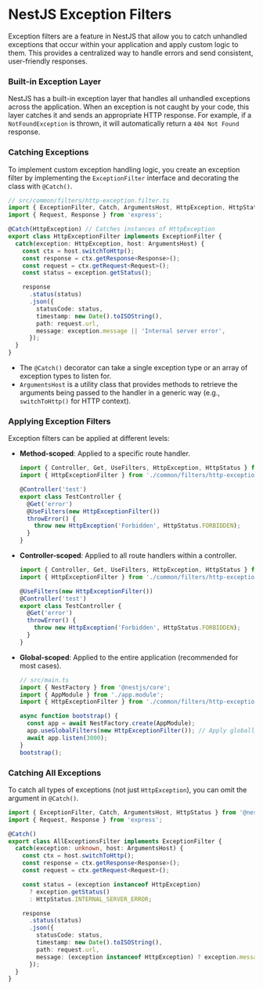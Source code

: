 # NestJS Exception Filters

Exception filters are a feature in NestJS that allow you to catch unhandled exceptions that occur within your application and apply custom logic to them. This provides a centralized way to handle errors and send consistent, user-friendly responses.

### Built-in Exception Layer

NestJS has a built-in exception layer that handles all unhandled exceptions across the application. When an exception is not caught by your code, this layer catches it and sends an appropriate HTTP response. For example, if a `NotFoundException` is thrown, it will automatically return a `404 Not Found` response.

### Catching Exceptions

To implement custom exception handling logic, you create an exception filter by implementing the `ExceptionFilter` interface and decorating the class with `@Catch()`.

```typescript
// src/common/filters/http-exception.filter.ts
import { ExceptionFilter, Catch, ArgumentsHost, HttpException, HttpStatus } from '@nestjs/common';
import { Request, Response } from 'express';

@Catch(HttpException) // Catches instances of HttpException
export class HttpExceptionFilter implements ExceptionFilter {
  catch(exception: HttpException, host: ArgumentsHost) {
    const ctx = host.switchToHttp();
    const response = ctx.getResponse<Response>();
    const request = ctx.getRequest<Request>();
    const status = exception.getStatus();

    response
      .status(status)
      .json({
        statusCode: status,
        timestamp: new Date().toISOString(),
        path: request.url,
        message: exception.message || 'Internal server error',
      });
  }
}
```

*   The `@Catch()` decorator can take a single exception type or an array of exception types to listen for.
*   `ArgumentsHost` is a utility class that provides methods to retrieve the arguments being passed to the handler in a generic way (e.g., `switchToHttp()` for HTTP context).

### Applying Exception Filters

Exception filters can be applied at different levels:

*   **Method-scoped**: Applied to a specific route handler.
    ```typescript
    import { Controller, Get, UseFilters, HttpException, HttpStatus } from '@nestjs/common';
    import { HttpExceptionFilter } from './common/filters/http-exception.filter';

    @Controller('test')
    export class TestController {
      @Get('error')
      @UseFilters(new HttpExceptionFilter())
      throwError() {
        throw new HttpException('Forbidden', HttpStatus.FORBIDDEN);
      }
    }
    ```

*   **Controller-scoped**: Applied to all route handlers within a controller.
    ```typescript
    import { Controller, Get, UseFilters, HttpException, HttpStatus } from '@nestjs/common';
    import { HttpExceptionFilter } from './common/filters/http-exception.filter';

    @UseFilters(new HttpExceptionFilter())
    @Controller('test')
    export class TestController {
      @Get('error')
      throwError() {
        throw new HttpException('Forbidden', HttpStatus.FORBIDDEN);
      }
    }
    ```

*   **Global-scoped**: Applied to the entire application (recommended for most cases).
    ```typescript
    // src/main.ts
    import { NestFactory } from '@nestjs/core';
    import { AppModule } from './app.module';
    import { HttpExceptionFilter } from './common/filters/http-exception.filter';

    async function bootstrap() {
      const app = await NestFactory.create(AppModule);
      app.useGlobalFilters(new HttpExceptionFilter()); // Apply globally
      await app.listen(3000);
    }
    bootstrap();
    ```

### Catching All Exceptions

To catch all types of exceptions (not just `HttpException`), you can omit the argument in `@Catch()`.

```typescript
import { ExceptionFilter, Catch, ArgumentsHost, HttpStatus } from '@nestjs/common';
import { Request, Response } from 'express';

@Catch()
export class AllExceptionsFilter implements ExceptionFilter {
  catch(exception: unknown, host: ArgumentsHost) {
    const ctx = host.switchToHttp();
    const response = ctx.getResponse<Response>();
    const request = ctx.getRequest<Request>();

    const status = (exception instanceof HttpException)
      ? exception.getStatus()
      : HttpStatus.INTERNAL_SERVER_ERROR;

    response
      .status(status)
      .json({
        statusCode: status,
        timestamp: new Date().toISOString(),
        path: request.url,
        message: (exception instanceof HttpException) ? exception.message : 'Internal server error',
      });
  }
}
```
